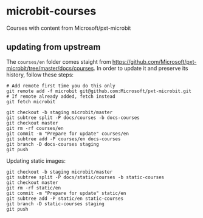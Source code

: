 # microbit-courses

Courses with content from Microsoft/pxt-microbit


## updating from upstream

The `courses/en` folder comes staight from https://github.com/Microsoft/pxt-microbit/tree/master/docs/courses.
In order to update it and preserve its history, follow these steps:

```
# Add remote first time you do this only
git remote add -f microbit git@github.com:Microsoft/pxt-microbit.git
# If remote already added, fetch instead
git fetch microbit

git checkout -b staging microbit/master
git subtree split -P docs/courses -b docs-courses
git checkout master
git rm -rf courses/en
git commit -m "Prepare for update" courses/en
git subtree add -P courses/en docs-courses
git branch -D docs-courses staging
git push
```

Updating static images:

```
git checkout -b staging microbit/master
git subtree split -P docs/static/courses -b static-courses
git checkout master
git rm -rf static/en
git commit -m "Prepare for update" static/en
git subtree add -P static/en static-courses
git branch -D static-courses staging
git push
```
